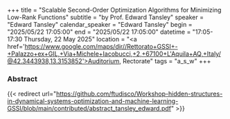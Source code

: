 +++
title = "Scalable Second-Order Optimization Algorithms for Minimizing Low-Rank Functions"
subtitle = "by Prof. Edward Tansley"
speaker = "Edward Tansley"
calendar_speaker = "Edward Tansley"
begin = "2025/05/22  17:05:00"
end = "2025/05/22  17:05:00"
datetime = "17:05-17:30 Thursday, 22 May 2025"
location = "<a href='https://www.google.com/maps/dir//Rettorato+GSSI+-+Palazzo+ex+GIL,+Via+Michele+Iacobucci,+2,+67100+L'Aquila+AQ,+Italy/@42.3443938,13.3153852'>Auditorium, Rectorate</a>"
tags = "a_s_w"
+++

### Abstract
{{< redirect url="https://github.com/ftudisco/Workshop-hidden-structures-in-dynamical-systems-optimization-and-machine-learning-GSSI/blob/main/contributed/abstract_tansley_edward.pdf" >}}
